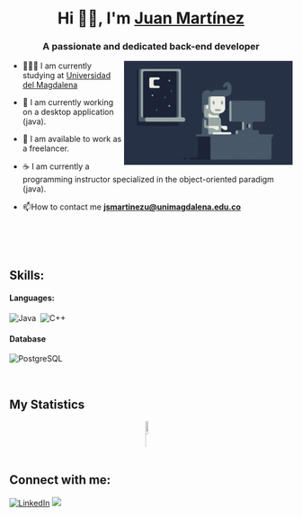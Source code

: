 <h1 align="center">Hi 👋🏻, I'm 
<a href=https://www.linkedin.com/in/juan-sebasti%C3%A1n-mart%C3%ADnez-uribe-697a52280/" target="blank">
Juan Martínez</a></h1>
<h3 align="center">A passionate and dedicated back-end developer</h3>


<a target="_blank" align="center">
<img alt="Night Coding" src="https://raw.githubusercontent.com/AVS1508/AVS1508/master/assets/Night-Coding.gif" align="right"/>
</a>


- 👨🏻‍💻 I am currently studying at <a href="https://unimagdalena.edu.co/" target="blank">Universidad del Magdalena</a>

- 🌱 I am currently working on a desktop application (java).
  
- 🤝 I am available to work as a freelancer.
  
- ☕ I am currently a programming instructor specialized in the object-oriented paradigm (java).
  
- 📫How to contact me **jsmartinezu@unimagdalena.edu.co** 
  
<br/>
<br/>
<br/>

## Skills:

#### Languages:

![Java](https://img.shields.io/badge/Java-ED8B00?style=for-the-badge&logo=java&logoColor=white)&nbsp; ![C++](https://img.shields.io/badge/C%2B%2B-00599C?style=for-the-badge&logo=cplusplus&logoColor=white)&nbsp;


#### Database

![PostgreSQL](https://img.shields.io/badge/PostgreSQL-316192?style=for-the-badge&logo=postgresql&logoColor=white)&nbsp;

<br/>


<!-- STATS Y LENGUAJES MAS USADOS -->
## My Statistics

<div style="display:grid;align-items:center;justify-content:center">
  <img style="height:100%;width:49%;max-width: 100%" src="https://github-readme-stats.vercel.app/api?username=JsMartinez-dev&theme=gotham&count_private=true&show_icons=true&include_all_commits=true"/>
  <img style="height:100%;width:49%;max-width: 10%" src="https://github-readme-stats.vercel.app/api/top-langs/?username=JsMartinez-dev&layout=compact&theme=gotham&langs_count=8"/>
</div>


<br/>

## Connect with me:

<p align = "center">

[![LinkedIn](https://img.shields.io/badge/LinkedIn-0077B5?style=social&logo=linkedin)](https://www.linkedin.com/in/juan-sebastián-martínez-uribe-697a52280)
[<img src="https://img.shields.io/badge/instagram-%2312100E.svg?&style=for-the-badge&logo=instagram&logoColor=white&color=black" />](https://www.instagram.com/ripp.pipo/)
</p>

